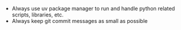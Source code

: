 - Always use uv package manager to run and handle python related scripts, libraries, etc.
- Always keep git commit messages as small as possible